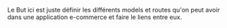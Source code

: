 Le But ici est juste définir les différents models et routes qu'on peut avoir dans une application e-commerce et faire le liens entre eux.
